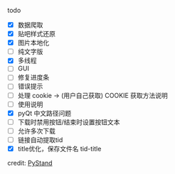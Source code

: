todo

- [x] 数据爬取
- [x] 贴吧样式还原
- [x] 图片本地化
- [ ] 纯文字版
- [x] 多线程
- [ ] GUI
- [ ] 修复进度条
- [ ] 错误提示
- [ ] 处理 cookie -> (用户自己获取) COOKIE 获取方法说明
- [ ] 使用说明
- [x] pyQt 中文路径问题
- [ ] 下载时禁用按钮/结束时设置按钮文本
- [ ] 允许多次下载
- [ ] 链接自动提取tid
- [x] title优化，保存文件名 tid-title

credit: [PyStand](https://github.com/skywind3000/PyStand/releases)